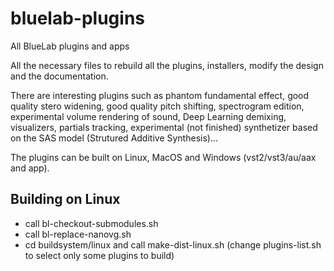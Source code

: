 # bluelab-plugins
All BlueLab plugins and apps

All the necessary files to rebuild all the plugins, installers, modify the design and the documentation.

There are interesting plugins such as phantom fundamental effect, good quality stero widening, good quality pitch shifting, spectrogram edition, experimental volume rendering of sound, Deep Learning demixing, visualizers, partials tracking, experimental (not finished) synthetizer based on the SAS model (Strutured Additive Synthesis)...

The plugins can be built on Linux, MacOS and Windows (vst2/vst3/au/aax and app).

## Building on Linux
- call bl-checkout-submodules.sh
- call bl-replace-nanovg.sh
- cd buildsystem/linux and call make-dist-linux.sh
(change plugins-list.sh to select only some plugins to build)
